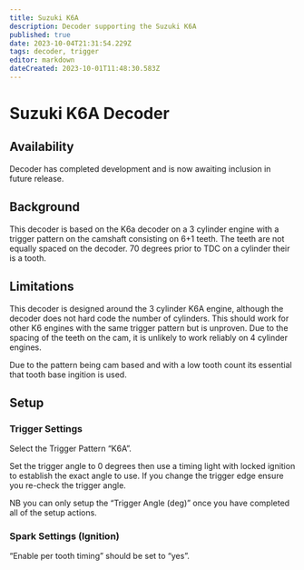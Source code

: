 ```yaml
---
title: Suzuki K6A
description: Decoder supporting the Suzuki K6A
published: true
date: 2023-10-04T21:31:54.229Z
tags: decoder, trigger
editor: markdown
dateCreated: 2023-10-01T11:48:30.583Z
---
```


# Suzuki K6A Decoder

## Availability

Decoder has completed development and is now awaiting inclusion in future release.

## Background
This decoder is based on the K6a decoder on a 3 cylinder engine with a trigger pattern on the camshaft consisting on 6+1 teeth. The teeth are not equally spaced on the decoder. 70 degrees prior to TDC on a cylinder their is a tooth.

## Limitations
This decoder is designed around the 3 cylinder K6A engine, although the decoder does not hard code the number of cylinders. This should work for other K6 engines with the same trigger pattern but is unproven. Due to the spacing of the teeth on the cam, it is unlikely to work reliably on 4 cylinder engines. 

Due to the pattern being cam based and with a low tooth count its essential that tooth base ingition is used.

## Setup

### Trigger Settings

Select the Trigger Pattern “K6A”.

Set the trigger angle to 0 degrees then use a timing light with locked ignition to establish the exact angle to use. If you change the trigger edge ensure you re-check the trigger angle.

NB you can only setup the “Trigger Angle (deg)” once you have completed all of the setup actions. 

### Spark Settings (Ignition)

“Enable per tooth timing” should be set to “yes”.